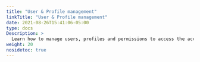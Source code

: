```yaml
---
title: "User & Profile management"
linkTitle: "User & Profile management"
date: 2021-08-26T15:41:06-05:00
type: docs
Description: >
  Learn how to manage users, profiles and permissions to access the accounts in your merchants.
weight: 20
nosidetoc: true
---
```


